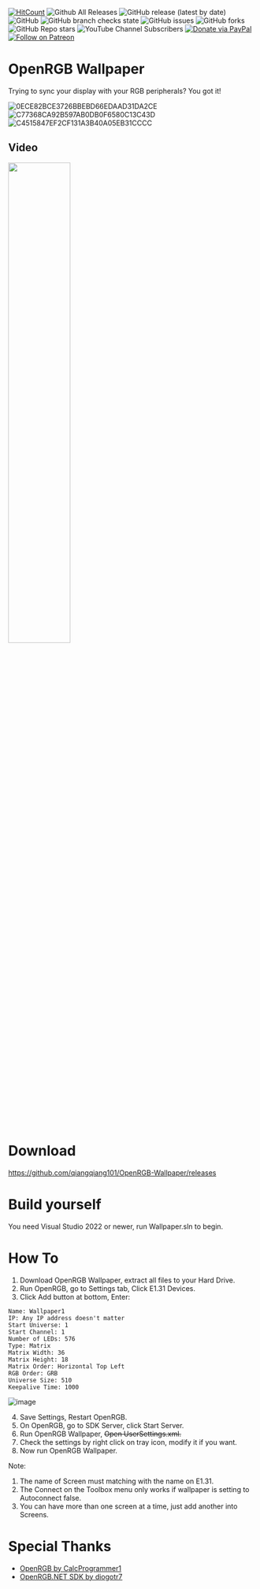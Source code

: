 [![HitCount](https://hits.dwyl.com/qiangqiang101/OpenRGB-Wallpaper.svg?style=flat-square&show=unique)](http://hits.dwyl.com/qiangqiang101/OpenRGB-Wallpaper)
![Github All Releases](https://img.shields.io/github/downloads/qiangqiang101/OpenRGB-Wallpaper/total.svg)
![GitHub release (latest by date)](https://img.shields.io/github/v/release/qiangqiang101/OpenRGB-Wallpaper)
![GitHub](https://img.shields.io/github/license/qiangqiang101/OpenRGB-Wallpaper)
![GitHub branch checks state](https://img.shields.io/github/checks-status/qiangqiang101/OpenRGB-Wallpaper/master)
![GitHub issues](https://img.shields.io/github/issues/qiangqiang101/OpenRGB-Wallpaper)
![GitHub forks](https://img.shields.io/github/forks/qiangqiang101/OpenRGB-Wallpaper?style=social)
![GitHub Repo stars](https://img.shields.io/github/stars/qiangqiang101/OpenRGB-Wallpaper?style=social)
![YouTube Channel Subscribers](https://img.shields.io/youtube/channel/subscribers/UCAZlasvEy1euunP1M7nwj5Q?style=social)
[![Donate via PayPal](https://img.shields.io/badge/Donate-Paypal-brightgreen)](https://paypal.me/imnotmental)
[![Follow on Patreon](https://img.shields.io/badge/Donate-Patreon-orange)](https://www.patreon.com/imnotmental)

# OpenRGB Wallpaper
 Trying to sync your display with your RGB peripherals? You got it!
 
![0ECE82BCE3726BBEBD66EDAAD31DA2CE](https://user-images.githubusercontent.com/11488961/201486325-d19da505-4772-4ead-9985-83800e4a2582.png)
![C77368CA92B597AB0DB0F6580C13C43D](https://user-images.githubusercontent.com/11488961/201486328-6dc75e04-df6c-45e4-95e2-71cc54fbe34a.png)
![C4515847EF2CF131A3B40A05EB31CCCC](https://user-images.githubusercontent.com/11488961/201486330-6346c5ba-2877-40b1-bf58-04e820bb7667.png)

## Video
[<img src="https://i.ytimg.com/vi/kz963sRInoQ/maxresdefault.jpg" width="50%">](https://www.youtube.com/watch?v=kz963sRInoQ "OpenRGB Wallpaper")

# Download
https://github.com/qiangqiang101/OpenRGB-Wallpaper/releases

# Build yourself
You need Visual Studio 2022 or newer, run Wallpaper.sln to begin.

# How To
1. Download OpenRGB Wallpaper, extract all files to your Hard Drive.
2. Run OpenRGB, go to Settings tab, Click E1.31 Devices.
3. Click Add button at bottom, Enter:
```
Name: Wallpaper1
IP: Any IP address doesn't matter
Start Universe: 1
Start Channel: 1
Number of LEDs: 576
Type: Matrix
Matrix Width: 36
Matrix Height: 18
Matrix Order: Horizontal Top Left
RGB Order: GRB
Universe Size: 510
Keepalive Time: 1000
```
![image](https://user-images.githubusercontent.com/11488961/201520080-4f8fc71e-c041-4509-87f4-c31f5819d11f.png)

4. Save Settings, Restart OpenRGB.
5. On OpenRGB, go to SDK Server, click Start Server.
6. Run OpenRGB Wallpaper, ~~Open UserSettings.xml.~~
7. Check the settings by right click on tray icon, modify it if you want.
8. Now run OpenRGB Wallpaper.

Note: 
1. The name of Screen must matching with the name on E1.31.
2. The Connect on the Toolbox menu only works if wallpaper is setting to Autoconnect false.
3. You can have more than one screen at a time, just add another <Screen></Screen> into Screens.

# Special Thanks
- [OpenRGB by CalcProgrammer1](https://gitlab.com/CalcProgrammer1/OpenRGB)
- [OpenRGB.NET SDK by diogotr7](https://github.com/diogotr7/OpenRGB.NET)
